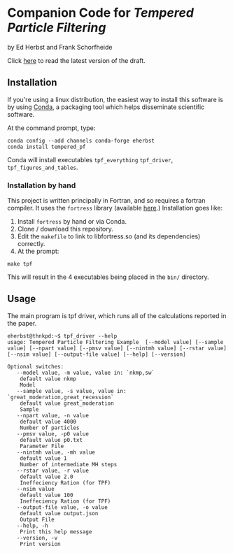 Companion Code for _Tempered Particle Filtering_
================================================
by Ed Herbst and Frank Schorfheide

Click [here](#) to read the latest version of the draft.

Installation 
------------ 

If you're using a linux distribution, the easiest way to install this
software is by using [Conda](http://www.continuum.io/downloads), a
packaging tool which helps disseminate scientific software.

At the command prompt, type: 

```
conda config --add channels conda-forge eherbst 
conda install tempered_pf
```

Conda will install executables `tpf_everything` `tpf_driver`, `tpf_figures_and_tables`.

### Installation by hand

This project is written principally in Fortran, and so requires a
fortran compiler.  It uses the `fortress` library (available
[here](http://github.com/eph/fortress).)  Installation goes like:

1. Install `fortress` by hand or via Conda.
2. Clone / download this repository.
3. Edit the `makefile` to link to libfortress.so (and its dependencies) correctly. 
4. At the prompt:
```
make tpf
```

This will result in the 4 executables being placed in the `bin/` directory.


Usage 
----- 
The main program is tpf driver, which runs all of the calculations
reported in the paper.  

```
eherbst@thnkpd:~$ tpf_driver --help
usage: Tempered Particle Filtering Example  [--model value] [--sample value] [--npart value] [--pmsv value] [--nintmh value] [--rstar value] [--nsim value] [--output-file value] [--help] [--version]

Optional switches:
   --model value, -m value, value in: `nkmp,sw`
    default value nkmp
    Model
   --sample value, -s value, value in: `great_moderation,great_recession`
    default value great_moderation
    Sample
   --npart value, -n value
    default value 4000
    Number of particles
   --pmsv value, -p0 value
    default value p0.txt
    Parameter File
   --nintmh value, -mh value
    default value 1
    Number of intermediate MH steps
   --rstar value, -r value
    default value 2.0
    Ineffeciency Ration (for TPF)
   --nsim value
    default value 100
    Ineffeciency Ration (for TPF)
   --output-file value, -o value
    default value output.json
    Output File
   --help, -h
    Print this help message
   --version, -v
    Print version
```


